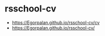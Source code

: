 # rsschool-cv
* https://Egorpalan.github.io/rsschool-cv/cv
* https://Egorpalan.github.io/rsschool-cv/